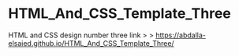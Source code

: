 # HTML_And_CSS_Template_Three
HTML and CSS design number three
link > > https://abdalla-elsaied.github.io/HTML_And_CSS_Template_Three/
